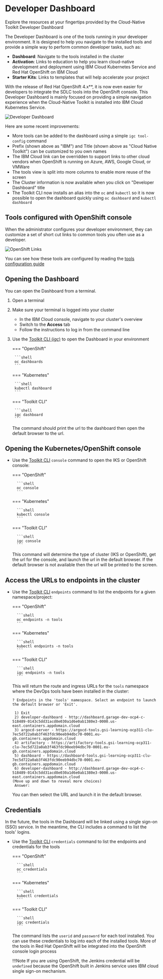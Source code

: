 # Developer Dashboard

<!--- cSpell:ignore userid -->

Explore the resources at your fingertips provided by the Cloud-Native Toolkit Developer Dashboard

The Developer Dashboard is one of the tools running in your developer environment. It is designed to help you navigate
to the installed tools and provide a simple way to perform common developer tasks, such as:

- **Dashboard**: Navigate to the tools installed in the cluster
- **Activation**: Links to education to help you learn cloud-native development and deployment using IBM Cloud Kubernetes Service and Red Hat OpenShift on IBM Cloud
- **Starter Kits**: Links to templates that will help accelerate your project

With the release of Red Hat OpenShift 4.x**, it is now even easier for developers to integrate the SDLC tools into the OpenShift console. This Developer Dashboard is mainly focused on providing a simple navigation experience when the Cloud-Native Toolkit is installed into IBM Cloud Kubernetes Service.

![Developer Dashboard](images/developer-dashboard.png)

Here are some recent improvements:

- More tools can be added to the dashboard using a simple `igc tool-config` command
- Prefix (shown above as "IBM") and Title (shown above as "Cloud Native Toolkit") can be customized to you own names
- The IBM Cloud link can be overridden to support links to other cloud vendors when OpenShift is running on Azure, AWS, Google Cloud, or VMWare
- The tools view is split into more columns to enable more reuse of the screen
- The Cluster information is now available when you click on "Developer Dashboard" title
- The Toolkit CLI now installs an alias into the `oc` and `kubectl` so it is now possible to open the dashboard quickly using `oc dashboard` and `kubectl dashboard`

## Tools configured with OpenShift console

When the administrator configures your developer environment, they can customize a set of short cut links to common
tools you often use as a developer.

![OpenShift Links](images/openshift-console-tools.png)

You can see how these tools are configured by reading the [tools configuration guide](../adopting/customize/config-dashboard/dashboard.md)

## Opening the Dashboard

You can open the Dashboard from a terminal.

1. Open a terminal
2. Make sure your terminal is logged into your cluster
    - In the IBM Cloud console, navigate to your cluster's overview
    - Switch to the **Access** tab
    - Follow the instructions to log in from the command line
3. Use the [Toolkit CLI (*igc*)](../reference/cli.md#dashboard) to open the Dashboard in your environment

    === "OpenShift"

        ```shell
        oc dashboards
        ```
    === "Kubernetes"

        ```shell
        kubectl dashboard
        ```
    === "Toolkit CLI"

        ```shell
        igc dashboard
        ```

    The command should print the url to the dashboard then open the default browser to the url.

## Opening the Kubernetes/OpenShift console

- Use the [Toolkit CLI](../reference/cli.md) `console` command to open the IKS or OpenShift console:

    === "OpenShift"

        ```shell
        oc console
        ```

    === "Kubernetes"

        ```shell
        kubectl console
        ```

    === "Toolkit CLI"

        ```shell
        igc console
        ```

    This command will determine the type of cluster (IKS or OpenShift), get the url for the console, and launch
    the url in the default browser. If the default browser is not available then the url will be printed to the
    screen.

## Access the URLs to endpoints in the cluster

- Use the [Toolkit CLI](../reference/cli.md) `endpoints` command to list the endpoints for a given namespace/project:

    === "OpenShift"

        ```shell
        oc endpoints -n tools
        ```

    === "Kubernetes"

        ```shell
        kubectl endpoints -n tools
        ```

    === "Toolkit CLI"

        ```shell
        igc endpoints -n tools
        ```

    This will return the route and ingress URLs for the `tools` namespace where the DevOps tools have been installed in the cluster:

    ```text
    ? Endpoints in the 'tools' namespace. Select an endpoint to launch the default browser or 'Exit'.

     1) Exit
     2) developer-dashboard - http://dashboard.garage-dev-ocp4-c-518489-0143c5dd31acd8e030a1d6e0ab1380e3-0000.us-east.containers.appdomain.cloud
     3) argocd-server - https://argocd-tools.gsi-learning-ocp311-clu-7ec5d722a0ab3f463fdc90eeb94dbc70-0001.eu-gb.containers.appdomain.cloud
     4) artifactory - https://artifactory-tools.gsi-learning-ocp311-clu-7ec5d722a0ab3f463fdc90eeb94dbc70-0001.eu-gb.containers.appdomain.cloud
     5) dashboard - https://dashboard-tools.gsi-learning-ocp311-clu-7ec5d722a0ab3f463fdc90eeb94dbc70-0001.eu-gb.containers.appdomain.cloud
     6) developer-dashboard - http://dashboard.garage-dev-ocp4-c-518489-0143c5dd31acd8e030a1d6e0ab1380e3-0000.us-east.containers.appdomain.cloud
    (Move up and down to reveal more choices)
     Answer:
    ```

    You can then select the URL and launch it in the default browser.

## Credentials

In the future, the tools in the Dashboard will be linked using a single sign-on (SSO) service. In the meantime, the CLI includes a command to list the tools' logins.

- Use the [Toolkit CLI](../reference/cli.md) `credentials` command to list the endpoints and credentials for the tools

    === "OpenShift"

        ```shell
        oc credentials
        ```

    === "Kubernetes"

        ```shell
        kubectl credentials
        ```

    === "Toolkit CLI"

        ```shell
        igc credentials
        ```

    The command lists the `userid` and `password` for each tool installed. You can use these credentials to log into
    each of the installed tools.
    More of the tools in Red Hat OpenShift will be integrated into the OpenShift console login process

    !!!Note
        If you are using OpenShift, the Jenkins credential will be `undefined` because the OpenShift built in Jenkins service uses IBM cloud single sign-on mechanism.
